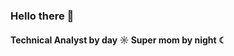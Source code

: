 ### Hello there 👋

#### Technical Analyst by day ☼ Super mom by night ☾

<!--
- ⚙️ I use daily: `.r`, `.html`, `.csv`
- 🌱 Learning all about **SPSS**, **SQL**, Python
- 📫 Reach me: [camillejwashington@gmail.com]
- ⚡️ Fun fact: I'm all things Beyonce
-->

